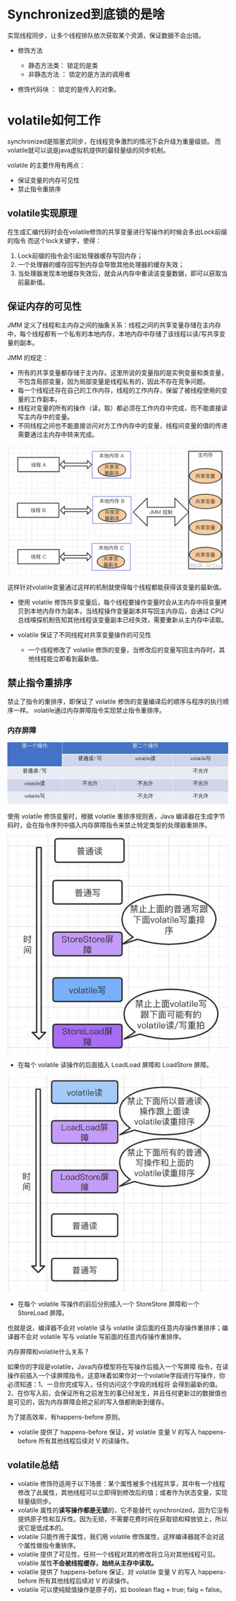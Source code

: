 # Synchronized到底锁的是啥
实现线程同步，让多个线程排队依次获取某个资源，保证数据不会出错。

* 修饰方法
    * 静态方法类： 锁定的是类
    * 非静态方法 ： 锁定的是方法的调用者
    
* 修饰代码块 ： 锁定的是传入的对象。

# volatile如何工作
synchronized是阻塞式同步，在线程竞争激烈的情况下会升级为重量级锁。 而volatile就可以说是java虚拟机提供的最轻量级的同步机制。

volatile 的主要作用有两点：
- 保证变量的内存可见性
- 禁止指令重排序

## volatile实现原理

在生成汇编代码时会在volatile修饰的共享变量进行写操作的时候会多出Lock前缀的指令
而这个lock关键字，使得：
1. Lock前缀的指令会引起处理器缓存写回内存；
2. 一个处理器的缓存回写到内存会导致其他处理器的缓存失效；
3. 当处理器发现本地缓存失效后，就会从内存中重读该变量数据，即可以获取当前最新值。

## 保证内存的可见性

JMM 定义了线程和主内存之间的抽象关系：线程之间的共享变量存储在主内存中，每个线程都有一个私有的本地内存，本地内存中存储了该线程以读/写共享变量的副本。

JMM 的规定：
* 所有的共享变量都存储于主内存。这里所说的变量指的是实例变量和类变量，不包含局部变量，因为局部变量是线程私有的，因此不存在竞争问题。
* 每一个线程还存在自己的工作内存，线程的工作内存，保留了被线程使用的变量的工作副本。
* 线程对变量的所有的操作（读，取）都必须在工作内存中完成，而不能直接读写主内存中的变量。
* 不同线程之间也不能直接访问对方工作内存中的变量，线程间变量的值的传递需要通过主内存中转来完成。
  
![img.png](jmm.png)


这样针对volatile变量通过这样的机制就使得每个线程都能获得该变量的最新值。

* 使用 volatile 修饰共享变量后，每个线程要操作变量时会从主内存中将变量拷贝到本地内存作为副本，当线程操作变量副本并写回主内存后，会通过 CPU 总线嗅探机制告知其他线程该变量副本已经失效，需要重新从主内存中读取。

* volatile 保证了不同线程对共享变量操作的可见性
  * 一个线程修改了 volatile 修饰的变量，当修改后的变量写回主内存时，其他线程能立即看到最新值。
    
## 禁止指令重排序
禁止了指令的重排序，即保证了 volatile 修饰的变量编译后的顺序与程序的执行顺序一样。
volatile通过内存屏障指令实现禁止指令重排序。

### 内存屏障
![img.png](volatilesort.png)

使用 volatile 修饰变量时，根据 volatile 重排序规则表，Java 编译器在生成字节码时，会在指令序列中插入内存屏障指令来禁止特定类型的处理器重排序。

![img.png](write.png)
* 在每个 volatile 读操作的后面插入 LoadLoad 屏障和 LoadStore 屏障。

![img_1.png](read.png)
* 在每个 volatile 写操作的前后分别插入一个 StoreStore 屏障和一个 StoreLoad 屏障。

也就是说，编译器不会对 volatile 读与 volatile 读后面的任意内存操作重排序；编译器不会对 volatile 写与 volatile 写前面的任意内存操作重排序。

内存屏障和volatile什么关系？

如果你的字段是volatile，Java内存模型将在写操作后插入一个写屏障 指令，在读操作前插入一个读屏障指令。这意味着如果你对一个volatile字段进行写操作，你必须知道：1、一旦你完成写入，任何访问这个字段的线程将 会得到最新的值。2、在你写入前，会保证所有之前发生的事已经发生，并且任何更新过的数据值也是可见的，因为内存屏障会把之前的写入值都刷新到缓存。


为了提高效率，有happens-before 原则。
* volatile 提供了 happens-before 保证，对 volatile 变量 V 的写入 happens-before 所有其他线程后续对 V 的读操作。

## volatile总结
* volatile 修饰符适用于以下场景：某个属性被多个线程共享，其中有一个线程修改了此属性，其他线程可以立即得到修改后的值；或者作为状态变量，实现轻量级同步。
* volatile 属性的**读写操作都是无锁**的，它不能替代 synchronized，因为它没有提供原子性和互斥性。因为无锁，不需要花费时间在获取锁和释放锁上，所以说它是低成本的。
* volatile 只能作用于属性，我们用 volatile 修饰属性，这样编译器就不会对这个属性做指令重排序。
* volatile 提供了可见性，任何一个线程对其的修改将立马对其他线程可见。volatile 属性**不会被线程缓存，始终从主存中读取。**
* volatile 提供了 happens-before 保证，对 volatile 变量 V 的写入 happens-before 所有其他线程后续对 V 的读操作。
* volatile 可以使纯赋值操作是原子的，如 boolean flag = true; falg = false。